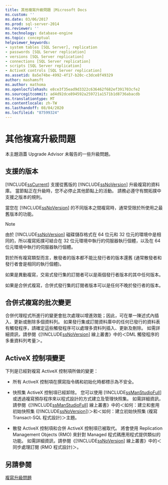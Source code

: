 ```yaml
---
title: 其他複寫升級問題 |Microsoft Docs
ms.custom: ''
ms.date: 03/06/2017
ms.prod: sql-server-2014
ms.reviewer: ''
ms.technology: database-engine
ms.topic: conceptual
helpviewer_keywords:
- system tables [SQL Server], replication
- passwords [SQL Server replication]
- versions [SQL Server replication]
- connections [SQL Server replication]
- scripts [SQL Server replication]
- ActiveX controls [SQL Server replication]
ms.assetid: 8a5e74be-4992-4f17-b20c-c3dce8f49329
author: mashamsft
ms.author: mathoma
ms.openlocfilehash: e8ce3f35ead9d3322c636462f682ef391703cfe2
ms.sourcegitcommit: ad4d92dce894592a259721a1571b1d8736abacdb
ms.translationtype: MT
ms.contentlocale: zh-TW
ms.lasthandoff: 08/04/2020
ms.locfileid: "87599324"
---
```

# <a name="other-replication-upgrade-issues"></a>其他複寫升級問題
  本主題涵蓋 Upgrade Advisor 未報告的一些升級問題。  
  
## <a name="versions-supported"></a>支援的版本  
 [!INCLUDE[ssCurrent](../../includes/sscurrent-md.md)] 支援從舊版的 [!INCLUDE[ssNoVersion](../../includes/ssnoversion-md.md)] 升級複寫的資料庫。 當節點正在升級時，您不必停止其他節點上的活動。 請務必遵守有關拓撲中支援之版本的規則。  
  
 當您在 [!INCLUDE[ssNoVersion](../../includes/ssnoversion-md.md)] 的不同版本之間複寫時，通常受限於所使用之最舊版本的功能。  
  
> [!NOTE]  
>  由於 [!INCLUDE[ssNoVersion](../../includes/ssnoversion-md.md)] 磁碟儲存格式在 64 位元和 32 位元的環境中是相同的，所以複寫拓撲可結合在 32 位元環境中執行的伺服器執行個體，以及在 64 位元環境中執行的伺服器執行個體。  
  
 對於所有複寫類型而言，散發者的版本都不能比發行者的版本還舊  (通常散發者和發行者會是相同的執行個體)。  
  
 如果是異動複寫，交易式發行集的訂閱者可以是兩個發行者版本的其中任何版本。  
  
 如果是合併式複寫，合併式發行集的訂閱者版本可以是任何不晚於發行者的版本。  
  
## <a name="merge-replication-batches-changes"></a>合併式複寫的批次變更  
 合併代理程式所進行的變更會批次處理以增進效能；因此，可在單一陳述式內插入、更新或刪除多個資料列。 如果發行集或訂閱資料庫中的任何已發行的資料表有觸發程序，請確定這些觸發程序可以處理多資料列插入、更新及刪除。 如需詳細資訊，請參閱《[!INCLUDE[ssNoVersion](../../includes/ssnoversion-md.md)] 線上叢書》中的＜DML 觸發程序的多重資料列考量＞。  
  
## <a name="activex-control-changes"></a>ActiveX 控制項變更  
 下列是已經對複寫 ActiveX 控制項所做的變更：  
  
-   所有 ActiveX 控制項在撰寫指令碼和初始化時都標示為不安全。  
  
-   快照集 ActiveX 控制項已經卸除。 您可以使用 [!INCLUDE[ssManStudioFull](../../includes/ssmanstudiofull-md.md)] 或透過複寫預存程序來以程式設計的方式建立及管理快照集。 如需詳細資訊，請參閱《[!INCLUDE[ssManStudioFull](../../includes/ssmanstudiofull-md.md)] 線上叢書》中的＜如何：建立和套用初始快照集 ([!INCLUDE[ssNoVersion](../../includes/ssnoversion-md.md)])＞和＜如何：建立初始快照集 (複寫 Transact-SQL 程式設計)＞主題。  
  
-   散發 ActiveX 控制項和合併 ActiveX 控制項已被取代。 將會使用 Replication Management Objects (RMO) 來針對 Managed 程式碼應用程式提供類似的功能。 如需詳細資訊，請參閱《[!INCLUDE[ssNoVersion](../../includes/ssnoversion-md.md)] 線上叢書》中的＜同步處理訂閱 (RMO 程式設計)＞。  
  
## <a name="see-also"></a>另請參閱  
 [複寫升級問題](../../../2014/sql-server/install/replication-upgrade-issues.md)  
  
  
